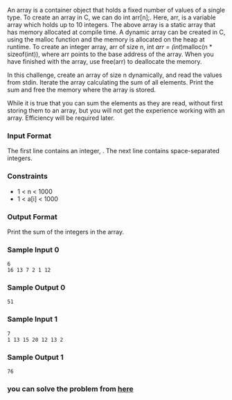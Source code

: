 An array is a container object that holds a fixed number of values of a single type. To create an array in C, we can do int arr[n];. Here, arr, is a variable array which holds up to 10 integers. The above array is a static array that has memory allocated at compile time. A dynamic array can be created in C, using the malloc function and the memory is allocated on the heap at runtime. To create an integer array, arr of size n, int *arr = (int*)malloc(n * sizeof(int)), where arr points to the base address of the array. When you have finished with the array, use free(arr) to deallocate the memory.

In this challenge, create an array of size n dynamically, and read the values from stdin. Iterate the array calculating the sum of all elements. Print the sum and free the memory where the array is stored.

While it is true that you can sum the elements as they are read, without first storing them to an array, but you will not get the experience working with an array. Efficiency will be required later.

### Input Format

The first line contains an integer, .
The next line contains  space-separated integers.

### Constraints
- 1 < n < 1000
- 1 < a[i] < 1000

### Output Format

Print the sum of the integers in the array.

### Sample Input 0
```
6
16 13 7 2 1 12 
```
### Sample Output 0
```
51
```
### Sample Input 1
```
7
1 13 15 20 12 13 2 
```
### Sample Output 1
```
76
```

### you can solve the problem from [here](https://www.hackerrank.com/challenges/1d-arrays-in-c/problem)